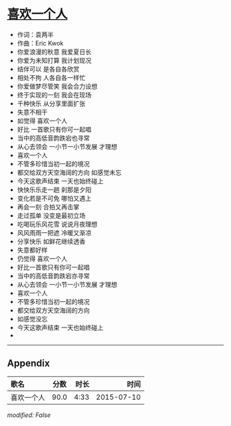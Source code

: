 # [喜欢一个人](https://music.163.com/song?id=33111726)

* 作词：袁两半
* 作曲：Eric Kwok
* 你爱浪漫的秋意 我爱夏日长
* 你爱为未知打算 我计划现况
* 结伴可以 是各自各欣赏
* 相处不拘 人各自各一样忙
* 你爱做梦尽管笑 我会合力设想
* 终于实现的一刻 我会在现场
* 千种快乐 从分享里面扩张
* 失意不相干
* 如觉得 喜欢一个人
* 好比 一首歌只有你可一起唱
* 当中的高低音韵跌宕也寻常
* 从心去领会 一小节一小节发展 才理想
* 喜欢一个人
* 不管多珍惜当初一起的境况
* 都交给双方天空海阔的方向 如感觉未忘
* 今天这歌声结束 一天也始终碰上
* 快快乐乐走一趟 刹那是夕阳
* 变化若是不可免 哪怕又遇上
* 再会一刻 合拍又再击掌
* 走过孤单 没变是最初立场
* 吃喝玩乐风花雪 说说月夜理想
* 风风雨雨一把遮 冷暖又渐凉
* 分享快乐 如鲜花继续透香
* 失意都好样
* 仍觉得 喜欢一个人
* 好比一首歌只有你可一起唱
* 当中的高低音韵跌宕亦寻常
* 从心去领会 一小节一小节发展 才理想
* 喜欢一个人
* 不管多珍惜当初一起的境况
* 都交给双方天空海阔的方向
* 如感觉没忘
* 今天这歌声结束 一天也始终碰上
* 


---

## Appendix

|歌名|分数|时长|时间|
|:---|:---:|---:|---:|
|喜欢一个人|90.0|4:33|2015-07-10

*modified: False*